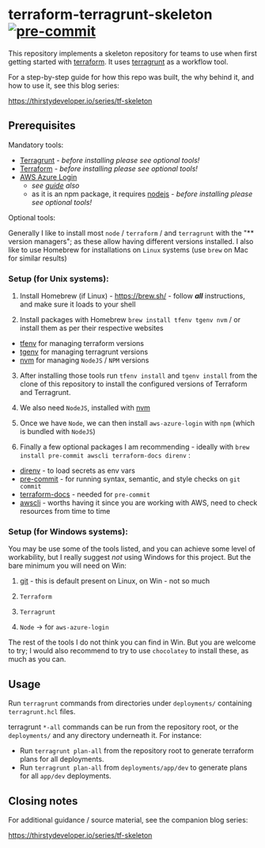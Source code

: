 # terraform-terragrunt-skeleton [![pre-commit](https://img.shields.io/badge/pre--commit-enabled-brightgreen?logo=pre-commit&logoColor=white)](https://github.com/pre-commit/pre-commit)

This repository implements a skeleton repository for teams to use when first getting started with [terraform](https://www.terraform.io/). It uses [terragrunt](https://terragrunt.gruntwork.io/) as a workflow tool.

For a step-by-step guide for how this repo was built, the why behind it, and
how to use it, see this blog series:

https://thirstydeveloper.io/series/tf-skeleton

## Prerequisites

Mandatory tools:

- [Terragrunt](https://terragrunt.gruntwork.io/) - _before installing please see optional tools!_
- [Terraform](https://www.terraform.io/) - _before installing please see optional tools!_
- [AWS Azure Login](https://www.npmjs.com/package/aws-azure-login)
  - *see [guide](https://sportingsolutions.atlassian.net/wiki/spaces/IO/pages/1014202508/AWS+CLI+Access+with+Azure+federated+login+on+AWS) also*
  - as it is an npm package, it requires [nodejs](https://nodejs.org/en/download) - _before installing please see optional tools!_

Optional tools:

  Generally I like to install most `node` / `terraform` / and `terragrunt` with the "** version managers"; as these allow having different versions installed.
  I also like to use Homebrew for installations on `Linux` systems (use `brew`  on Mac for similar results)

### Setup (for Unix systems):

  1. Install Homebrew (if Linux) - <https://brew.sh/> - follow ***all*** instructions, and make sure it loads to your shell

  2. Install packages with Homebrew `brew install tfenv tgenv nvm` / or install them as per their respective websites

  * [tfenv](https://github.com/tfutils/tfenv) for managing terraform versions
  * [tgenv](https://github.com/cunymatthieu/tgenv) for managing terragrunt versions
  * [nvm](https://github.com/nvm-sh/nvm) for managing `NodeJS` / `NPM` versions

  3. After installing those tools run `tfenv install` and `tgenv install` from the clone of this repository to install the configured versions of Terraform and Terragrunt.

  4. We also need `NodeJS`, installed with [nvm](https://heynode.com/tutorial/install-nodejs-locally-nvm/)

  5. Once we have `Node`, we can then install `aws-azure-login` with `npm` (which is bundled with `NodeJS`)

  6. Finally a few optional packages I am recommending - ideally with `brew install pre-commit awscli terraform-docs direnv` :

  * [direnv](https://direnv.net/) - to load secrets as env vars
  * [pre-commit](https://pre-commit.com/) - for running syntax, semantic, and style checks on `git commit`
  * [terraform-docs](https://terraform-docs.io/) - needed for `pre-commit`
  * [awscli](https://docs.aws.amazon.com/cli/latest/userguide/getting-started-install.html) - worths having it since you are working with AWS, need to check resources from time to time

### Setup (for Windows systems):

You may be use some of the tools listed, and you can achieve some level of workability, but I really suggest *not* using Windows for this project. But the bare minimum you will need on Win:

1. [git](https://git-scm.com/book/en/v2/Getting-Started-Installing-Git) - this is default present on Linux, on Win - not so much

2. `Terraform`

3. `Terragrunt`

4. `Node` -> for `aws-azure-login`

The rest of the tools I do not think you can find in Win. But you are welcome to try; I would also recommend to try to use `chocolatey` to install these, as much as you can.

## Usage

Run `terragrunt` commands from directories under `deployments/` containing
`terragrunt.hcl` files.

terragrunt `*-all` commands can be run from the repository root, or the
`deployments/` and any directory underneath it. For instance:

* Run `terragrunt plan-all` from the repository root to generate terraform
  plans for all deployments.
* Run `terragrunt plan-all` from `deployments/app/dev` to generate plans for
  all `app/dev` deployments.

## Closing notes

For additional guidance / source material, see the companion blog series:

https://thirstydeveloper.io/series/tf-skeleton
